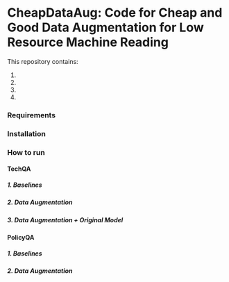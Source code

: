 # CheapDataAug: Code for Cheap and Good Data Augmentation for Low Resource Machine Reading

This repository contains:

1.
2.
3.
4.

### Requirements


### Installation


### How to run

#### TechQA


##### 1. Baselines


##### 2. Data Augmentation


##### 3. Data Augmentation + Original Model


#### PolicyQA


##### 1. Baselines


##### 2. Data Augmentation




